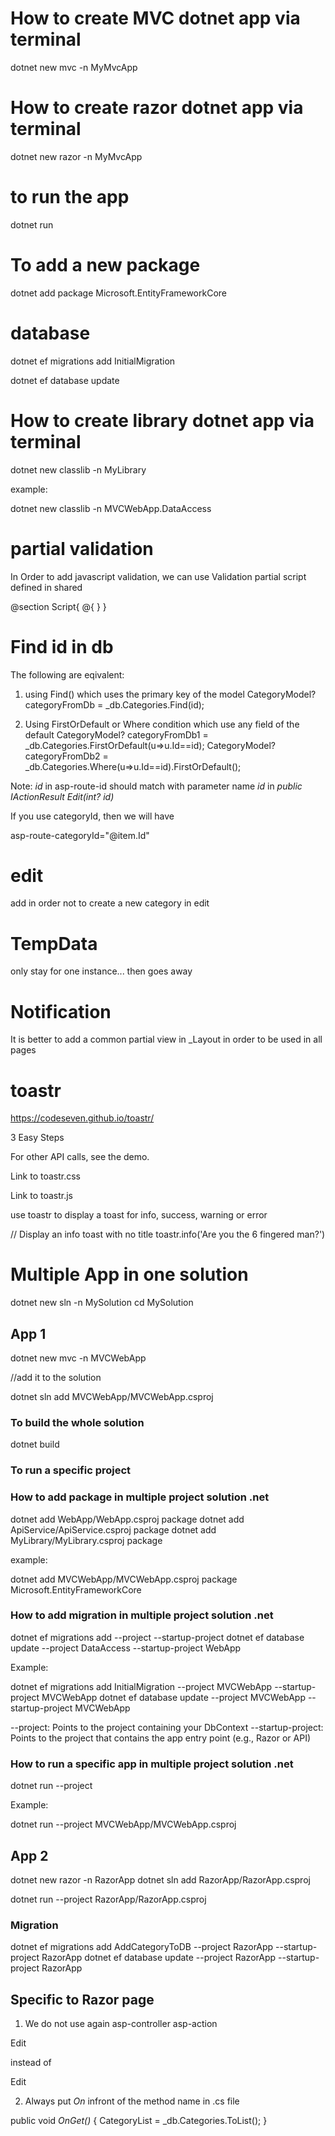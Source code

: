 # How to create MVC dotnet app via terminal

dotnet new mvc -n MyMvcApp

# How to create razor dotnet app via terminal

dotnet new razor -n MyMvcApp

# to run the app

dotnet run

# To add a new package

dotnet add package Microsoft.EntityFrameworkCore

# database

dotnet ef migrations add InitialMigration

dotnet ef database update


# How to create library dotnet app via terminal

dotnet new classlib -n MyLibrary


example:

dotnet new classlib -n MVCWebApp.DataAccess

# partial validation
In Order to add javascript validation, we can use Validation partial script defined in shared 


@section Script{
    @{
        <partial name="_ValidationScriptsPartial" />
    }
}

# Find id in db

The following are eqivalent:

1. using Find() which uses the primary key of the model
CategoryModel? categoryFromDb = _db.Categories.Find(id);

2. Using FirstOrDefault or Where condition which use any field of the default
CategoryModel? categoryFromDb1 = _db.Categories.FirstOrDefault(u=>u.Id==id);
CategoryModel? categoryFromDb2 = _db.Categories.Where(u=>u.Id==id).FirstOrDefault();


Note: *id* in asp-route-id should match with parameter name *id* in *public IActionResult Edit(int? id)*

If you use categoryId, then we will have

asp-route-categoryId="@item.Id" 

# edit

add *<input asp-for="Id" hidden />* in order not to create a new category in edit

# TempData
only stay for one instance... then goes away

# Notification

It is better to add a common partial view in _Layout in order to be used in all pages

# toastr

https://codeseven.github.io/toastr/

3 Easy Steps

For other API calls, see the demo.

Link to toastr.css <link href="//cdnjs.cloudflare.com/ajax/libs/toastr.js/latest/css/toastr.min.css" rel="stylesheet"/>

Link to toastr.js <script src="//cdnjs.cloudflare.com/ajax/libs/toastr.js/latest/js/toastr.min.js"></script>

use toastr to display a toast for info, success, warning or error

// Display an info toast with no title
toastr.info('Are you the 6 fingered man?')




# Multiple App in one solution


dotnet new sln -n MySolution
cd MySolution

## App 1
dotnet new mvc -n MVCWebApp

//add it to the solution

dotnet sln add MVCWebApp/MVCWebApp.csproj


### To build the whole solution
dotnet build

### To run a specific project

### How to add package in multiple project solution .net

dotnet add WebApp/WebApp.csproj package <PackageName>
dotnet add ApiService/ApiService.csproj package <PackageName>
dotnet add MyLibrary/MyLibrary.csproj package <PackageName>

example:

dotnet add MVCWebApp/MVCWebApp.csproj package Microsoft.EntityFrameworkCore  

### How to add migration in multiple project solution .net

dotnet ef migrations add <MigrationName> --project <DbContextProject> --startup-project <StartupProject>
dotnet ef database update --project DataAccess --startup-project WebApp

Example:

dotnet ef migrations add InitialMigration --project MVCWebApp --startup-project MVCWebApp 
dotnet ef database update --project MVCWebApp --startup-project MVCWebApp



--project: Points to the project containing your DbContext
--startup-project: Points to the project that contains the app entry point (e.g., Razor or API)

### How to run a specific app in multiple project solution .net

dotnet run --project <PathToProject>

Example:

dotnet run --project MVCWebApp/MVCWebApp.csproj


## App 2

dotnet new razor -n RazorApp
dotnet sln add RazorApp/RazorApp.csproj

dotnet run --project RazorApp/RazorApp.csproj  



### Migration
dotnet ef migrations add AddCategoryToDB --project RazorApp --startup-project RazorApp
dotnet ef database update --project RazorApp --startup-project RazorApp


## Specific to Razor page

1. We do not use again asp-controller asp-action

<a asp-page="Categories/Edit" asp-route-id="@item.Id" class="btn btn-info mx-2">
    <i class="bi bi-pencil-square"></i> Edit
</a>

instead of 

<a asp-controller="Category" asp-action="Edit" asp-route-id="@item.Id" class="btn btn-info mx-2">
    <i class="bi bi-pencil-square"></i> Edit
</a>

2. Always put *On* infront of the method name in .cs file

public void *OnGet()*
{
    CategoryList = _db.Categories.ToList();
}

